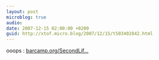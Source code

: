 ```yaml
---
layout: post
microblog: true
audio: 
date: 2007-12-15 02:00:00 +0200
guid: http://xtof.micro.blog/2007/12/15/t503402842.html
---
```

ooops : [barcamp.org/SecondLif...](http://barcamp.org/SecondLifeCampParis3)
